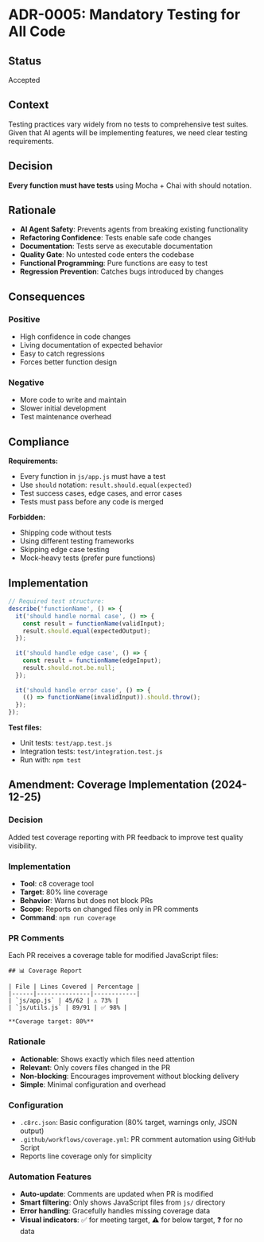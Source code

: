 # ADR-0005: Mandatory Testing for All Code

## Status
Accepted

## Context
Testing practices vary widely from no tests to comprehensive test suites. Given that AI agents will be implementing features, we need clear testing requirements.

## Decision
**Every function must have tests** using Mocha + Chai with should notation.

## Rationale
- **AI Agent Safety**: Prevents agents from breaking existing functionality
- **Refactoring Confidence**: Tests enable safe code changes
- **Documentation**: Tests serve as executable documentation
- **Quality Gate**: No untested code enters the codebase
- **Functional Programming**: Pure functions are easy to test
- **Regression Prevention**: Catches bugs introduced by changes

## Consequences
### Positive
- High confidence in code changes
- Living documentation of expected behavior
- Easy to catch regressions
- Forces better function design

### Negative
- More code to write and maintain
- Slower initial development
- Test maintenance overhead

## Compliance
**Requirements:**
- Every function in `js/app.js` must have a test
- Use `should` notation: `result.should.equal(expected)`
- Test success cases, edge cases, and error cases
- Tests must pass before any code is merged

**Forbidden:**
- Shipping code without tests
- Using different testing frameworks
- Skipping edge case testing
- Mock-heavy tests (prefer pure functions)

## Implementation
```javascript
// Required test structure:
describe('functionName', () => {
  it('should handle normal case', () => {
    const result = functionName(validInput);
    result.should.equal(expectedOutput);
  });
  
  it('should handle edge case', () => {
    const result = functionName(edgeInput);
    result.should.not.be.null;
  });
  
  it('should handle error case', () => {
    (() => functionName(invalidInput)).should.throw();
  });
});
```

**Test files:**
- Unit tests: `test/app.test.js`
- Integration tests: `test/integration.test.js`
- Run with: `npm test`

## Amendment: Coverage Implementation (2024-12-25)

### Decision
Added test coverage reporting with PR feedback to improve test quality visibility.

### Implementation
- **Tool**: c8 coverage tool
- **Target**: 80% line coverage
- **Behavior**: Warns but does not block PRs
- **Scope**: Reports on changed files only in PR comments
- **Command**: `npm run coverage`

### PR Comments
Each PR receives a coverage table for modified JavaScript files:

```
## 📊 Coverage Report

| File | Lines Covered | Percentage |
|------|---------------|------------|
| `js/app.js` | 45/62 | ⚠️ 73% |
| `js/utils.js` | 89/91 | ✅ 98% |

**Coverage target: 80%**
```

### Rationale
- **Actionable**: Shows exactly which files need attention
- **Relevant**: Only covers files changed in the PR
- **Non-blocking**: Encourages improvement without blocking delivery
- **Simple**: Minimal configuration and overhead

### Configuration
- `.c8rc.json`: Basic configuration (80% target, warnings only, JSON output)
- `.github/workflows/coverage.yml`: PR comment automation using GitHub Script
- Reports line coverage only for simplicity

### Automation Features
- **Auto-update**: Comments are updated when PR is modified
- **Smart filtering**: Only shows JavaScript files from `js/` directory
- **Error handling**: Gracefully handles missing coverage data
- **Visual indicators**: ✅ for meeting target, ⚠️ for below target, ❓ for no data
